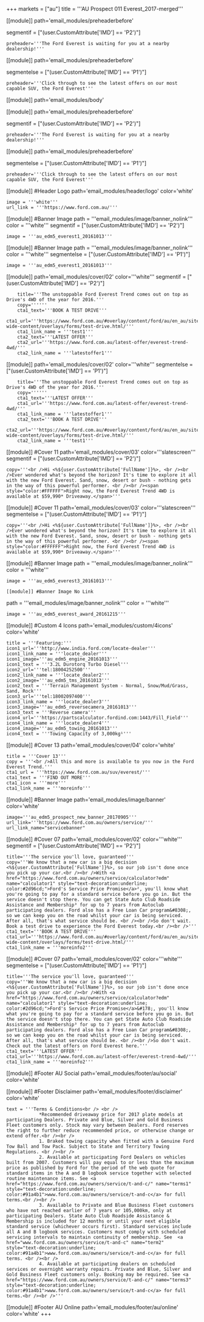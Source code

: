 +++
markets = ["au"]
title = '''AU Prospect 011 Everest_2017-merged'''

[[module]]
path='email_modules/preheaderbefore'

segmentif = ["(user.CustomAttribute['IMD'] == 'P2')"]

	preheader='''The Ford Everest is waiting for you at a nearby dealership!'''

[[module]]
path='email_modules/preheaderbefore'

segmentelse = ["(user.CustomAttribute['IMD'] == 'P1')"]

	preheader='''Click through to see the latest offers on our most capable SUV, the Ford Everest'''

[[module]]
path='email_modules/body'


[[module]]
path='email_modules/preheaderbefore'

segmentif = ["(user.CustomAttribute['IMD'] == 'P2')"]

	preheader='''The Ford Everest is waiting for you at a nearby dealership!'''

[[module]]
path='email_modules/preheaderbefore'

segmentelse = ["(user.CustomAttribute['IMD'] == 'P1')"]

	preheader='''Click through to see the latest offers on our most capable SUV, the Ford Everest'''

[[module]] #Header Logo
path='email_modules/header/logo'
color='white'

	image = '''white'''
	url_link = '''https://www.ford.com.au/'''

[[module]] #Banner Image
path = '''email_modules/image/banner_nolink'''
color = '''white'''
segmentif = ["(user.CustomAttribute['IMD'] == 'P2')"]

	image = '''au_edm5_everest1_20161013'''

[[module]] #Banner Image
path = '''email_modules/image/banner_nolink'''
color = '''white'''
segmentelse = ["(user.CustomAttribute['IMD'] == 'P1')"]

	image = '''au_edm5_everest1_20161013'''

[[module]]
path='email_modules/cover/02'
color='''white'''
segmentif = ["(user.CustomAttribute['IMD'] == 'P2')"]

		title='''The unstoppable Ford Everest Trend comes out on top as Drive's 4WD of the year for 2016.'''
		copy=''''''
		cta1_text='''BOOK A TEST DRIVE'''
		cta1_url='''https://www.ford.com.au/#overlay/content/ford/au/en_au/site-wide-content/overlays/forms/test-drive.html/'''
		cta1_link_name = '''test1'''
		cta2_text='''LATEST OFFER'''
		cta2_url='''https://www.ford.com.au/latest-offer/everest-trend-4wd/'''
		cta2_link_name = '''latestoffer1'''

[[module]]
path='email_modules/cover/02'
color='''white'''
segmentelse = ["(user.CustomAttribute['IMD'] == 'P1')"]

		title='''The unstoppable Ford Everest Trend comes out on top as Drive's 4WD of the year for 2016.'''
		copy=''''''
		cta1_text='''LATEST OFFER'''
		cta1_url='''https://www.ford.com.au/latest-offer/everest-trend-4wd/'''
		cta1_link_name = '''latestoffer1'''
		cta2_text='''BOOK A TEST DRIVE'''
		cta2_url='''https://www.ford.com.au/#overlay/content/ford/au/en_au/site-wide-content/overlays/forms/test-drive.html/'''
		cta2_link_name = '''test1'''

[[module]] #Cover 11
path='email_modules/cover/03'
color='''slatescreen'''
segmentif = ["(user.CustomAttribute['IMD'] == 'P2')"]

	copy='''<br />Hi <%${user.CustomAttribute['FullName']}%>, <br /><br />Ever wondered what's beyond the horizon? It's time to explore it all with the new Ford Everest. Sand, snow, desert or bush - nothing gets in the way of this powerful performer. <br /><br /><span style="color:#FFFFFF">Right now, the Ford Everest Trend 4WD is available at $59,990* Driveaway.</span>'''

[[module]] #Cover 11
path='email_modules/cover/03'
color='''slatescreen'''
segmentelse = ["(user.CustomAttribute['IMD'] == 'P1')"]

	copy='''<br />Hi <%${user.CustomAttribute['FullName']}%>, <br /><br />Ever wondered what's beyond the horizon? It's time to explore it all with the new Ford Everest. Sand, snow, desert or bush - nothing gets in the way of this powerful performer. <br /><br /><span style="color:#FFFFFF">Right now, the Ford Everest Trend 4WD is available at $59,990* Driveaway.</span>'''

[[module]] #Banner Image
path = '''email_modules/image/banner_nolink'''
color = '''white'''

	image = '''au_edm5_everest3_20161013'''

	[[module]] #Banner Image No Link
path = '''email_modules/image/banner_nolink'''
color = '''white'''

	image = '''au_edm5_everest_award_20161215'''


[[module]] #Custom 4 Icons
path='email_modules/custom/4icons'
color='white'

	title = '''Featuring:'''
	icon1_url='''http://www.india.ford.com/locate-dealer'''
	icon1_link_name = '''locate_dealer'''
	icon1_image='''au_edm5_engine_20161013'''
	icon1_text = '''3.2L Durotorq Turbo Diesel'''
	icon2_url='''tel:18004252500'''
	icon2_link_name = '''locate_dealer2'''
	icon2_image='''au_edm5_tms_20161013'''
	icon2_text = '''Terrain Management System - Normal, Snow/Mud/Grass, Sand, Rock'''
	icon3_url='''tel:18002097400'''
	icon3_link_name = '''locate_dealer3'''
	icon3_image='''au_edm5_reversecamera_20161013'''
	icon3_text = '''Reverse camera'''
	icon4_url='''https://partscalculator.fordind.com:1443/Fill_Field'''
	icon4_link_name = '''locate_dealer4'''
	icon4_image='''au_edm5_towing_20161013'''
	icon4_text = '''Towing Capacity of 3,000kg¹'''

[[module]] #Cover 13
path='email_modules/cover/04'
color='white'

	title = '''Cover 13'''
	copy = '''<br />All this and more is available to you now in the Ford Everest Trend.'''
	cta1_url = '''https://www.ford.com.au/suv/everest/'''
	cta1_text = '''FIND OUT MORE'''
	cta1_icon = '''more'''
	cta1_link_name = '''moreinfo'''

[[module]] #Banner Image
path='email_modules/image/banner'
color='white'

	image='''au_edm5_prospect_new_banner_20170905'''
	url_link='''https://www.ford.com.au/owners/service/'''
	url_link_name="servicebanner"

[[module]] #Cover 07
path='email_modules/cover/02'
color='''white'''
segmentif = ["(user.CustomAttribute['IMD'] == 'P2')"]

	title='''The service you'll love, guaranteed'''
	copy='''We know that a new car is a big decision <%${user.CustomAttribute['FullName']}%>, so our job isn't done once you pick up your car.<br /><br />With <a href="https://www.ford.com.au/owners/service/calculator?edm" name="calculator1" style="text-decoration:underline; color:#2d96cd;">Ford's Service Price Promise</a>², you'll know what you're going to pay for a standard service before you go in. But the service doesn't stop there. You can get State Auto Club Roadside Assistance and Membership³ for up to 7 years from Autoclub participating dealers. Ford also has a Free Loan Car program&#8308;, so we can keep you on the road whilst your car is being serviced. After all, that's what service should be. <br /><br />So don't wait. Book a test drive to experience the Ford Everest today.<br /><br />'''
	cta1_text='''BOOK A TEST DRIVE'''
	cta1_url='''https://www.ford.com.au/#overlay/content/ford/au/en_au/site-wide-content/overlays/forms/test-drive.html/'''
	cta1_link_name = '''moreinfo2'''

[[module]] #Cover 07
path='email_modules/cover/02'
color='''white'''
segmentelse = ["(user.CustomAttribute['IMD'] == 'P1')"]

	title='''The service you'll love, guaranteed'''
	copy='''We know that a new car is a big decision <%${user.CustomAttribute['FullName']}%>, so our job isn't done once you pick up your car.<br /><br />With <a href="https://www.ford.com.au/owners/service/calculator?edm" name="calculator1" style="text-decoration:underline; color:#2d96cd;">Ford's Service Price Promise</a>&#178;, you'll know what you're going to pay for a standard service before you go in. But the service doesn't stop there. You can get State Auto Club Roadside Assistance and Membership³ for up to 7 years from Autoclub participating dealers. Ford also has a Free Loan Car program&#8308;, so we can keep you on the road whilst your car is being serviced. After all, that's what service should be. <br /><br />So don't wait. Check out the latest offers on Ford Everest here.'''
	cta1_text='''LATEST OFFER'''
	cta1_url='''https://www.ford.com.au/latest-offer/everest-trend-4wd/'''
	cta1_link_name = '''moreinfo2'''

[[module]] #Footer AU Social
path='email_modules/footer/au/social'
color='white'

[[module]] #Footer Disclaimer
path='email_modules/footer/disclaimer'
color='white'

	text = '''Terms & Conditions<br /> <br />
				*Recommended driveaway price for 2017 plate models at participating Dealers. Private and Blue, Silver and Gold Business Fleet customers only. Stock may vary between Dealers. Ford reserves the right to further reduce recommended price, or otherwise change or extend offer.<br /><br />
				1. Braked towing capacity when fitted with a Genuine Ford Tow Ball and Tow Pack. Subject to State and Territory Towing Regulations. <br /><br />
				2. Available at participating Ford Dealers on vehicles built from 2007. Customers will pay equal to or less than the maximum price as published by Ford for the period of the web quote for standard items in the A and B logbook service together with selected routine maintenance items. See <a href="https://www.ford.com.au/owners/service/t-and-c/" name="terms1" style="text-decoration:underline; color:#91a4b1">www.ford.com.au/owners/service/t-and-c</a> for full terms.<br /><br />
				3. Available to Private and Blue Business Fleet customers who have not reached earlier of 7 years or 105,000km, only at participating Dealers. State Auto Club Roadside Assistance & Membership is included for 12 months or until your next eligible standard service (whichever occurs first). Standard services include all A and B logbook services. Customers must comply with scheduled servicing intervals to maintain continuity of membership. See  <a href="www.ford.com.au/owners/service/t-and-c" name="term2" style="text-decoration:underline; color:#91a4b1">www.ford.com.au/owners/service/t-and-c</a> for full terms. <br /><br />
				4. Available at participating dealers on scheduled services or overnight warranty repairs. Private and Blue, Silver and Gold Business Fleet customers only. Booking may be required. See <a href="https://www.ford.com.au/owners/service/t-and-c/" name="terms3" style="text-decoration:underline; color:#91a4b1">www.ford.com.au/owners/service/t-and-c</a> for full terms.<br /><br />'''
[[module]] #Footer AU Online
path='email_modules/footer/au/online'
color='white'
+++
